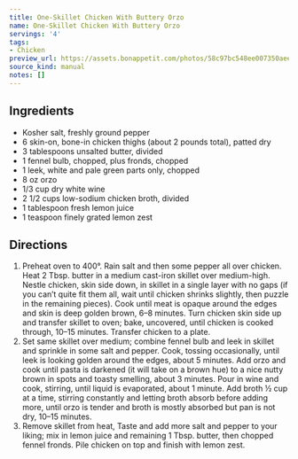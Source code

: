 ```yaml
---
title: One-Skillet Chicken With Buttery Orzo
name: One-Skillet Chicken With Buttery Orzo
servings: '4'
tags:
- Chicken
preview_url: https://assets.bonappetit.com/photos/58c97bc548ee007350aee2d6/1:1/w_960,c_limit/one-skillet-chicken-with-buttery-orzo.jpg
source_kind: manual
notes: []
---
```


## Ingredients
- Kosher salt, freshly ground pepper
- 6 skin-on, bone-in chicken thighs (about 2 pounds total), patted dry
- 3 tablespoons unsalted butter, divided
- 1 fennel bulb, chopped, plus fronds, chopped
- 1 leek, white and pale green parts only, chopped
- 8 oz orzo
- 1/3 cup dry white wine
- 2 1/2 cups low-sodium chicken broth, divided
- 1 tablespoon fresh lemon juice
- 1 teaspoon finely grated lemon zest


## Directions
1. Preheat oven to 400°. Rain salt and then some pepper all over chicken. Heat 2 Tbsp. butter in a medium cast-iron skillet over medium-high. Nestle chicken, skin side down, in skillet in a single layer with no gaps (if you can’t quite fit them all, wait until chicken shrinks slightly, then puzzle in the remaining pieces). Cook until meat is opaque around the edges and skin is deep golden brown, 6–8 minutes. Turn chicken skin side up and transfer skillet to oven; bake, uncovered, until chicken is cooked through, 10–15 minutes. Transfer chicken to a plate.
2. Set same skillet over medium; combine fennel bulb and leek in skillet and sprinkle in some salt and pepper. Cook, tossing occasionally, until leek is looking golden around the edges, about 5 minutes. Add orzo and cook until pasta is darkened (it will take on a brown hue) to a nice nutty brown in spots and toasty smelling, about 3 minutes. Pour in wine and cook, stirring, until liquid is evaporated, about 1 minute. Add broth ½ cup at a time, stirring constantly and letting broth absorb before adding more, until orzo is tender and broth is mostly absorbed but pan is not dry, 10–15 minutes.
3. Remove skillet from heat, Taste and add more salt and pepper to your liking; mix in lemon juice and remaining 1 Tbsp. butter, then chopped fennel fronds. Pile chicken on top and finish with lemon zest.
